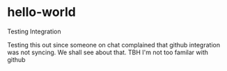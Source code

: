 # hello-world
Testing Integration

Testing this out since someone on chat complained that github integration was not syncing.
We shall see about that.
TBH I'm not too familar with github
